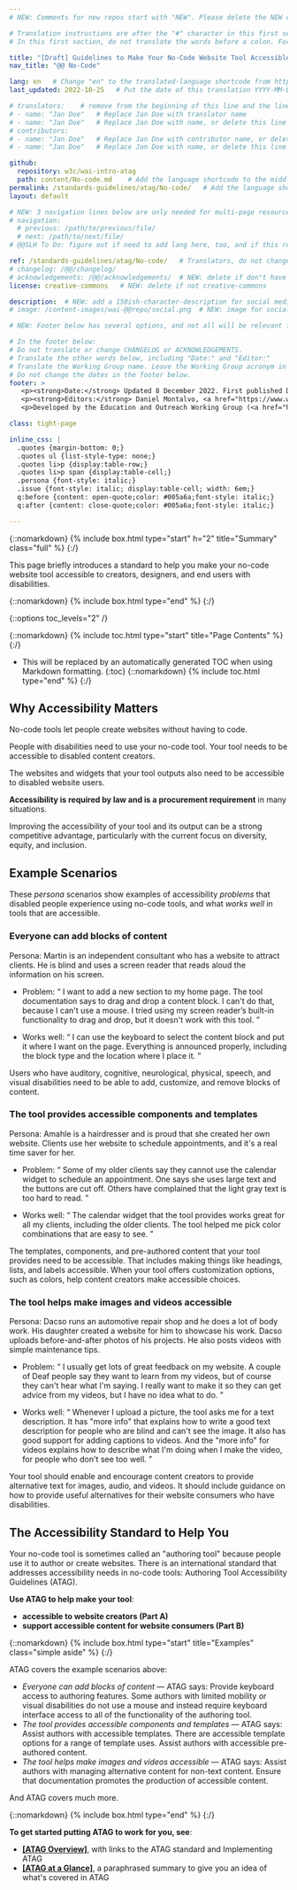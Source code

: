 ```yaml
---
# NEW: Comments for new repos start with "NEW". Please delete the NEW comments. Leave the other comments for translators. Also, search for @@s to replace. For multi-page resources and other frontmatter info, see: https://wai-website-theme.netlify.app/writing/frontmatter/

# Translation instructions are after the "#" character in this first section. They are comments that do not show up in the web page. You do not need to translate the instructions after #.
# In this first section, do not translate the words before a colon. For example, do not translate "title:". Do translate the text after "title:".

title: "[Draft] Guidelines to Make Your No-Code Website Tool Accessible"
nav_title: "@@ No-Code"

lang: en   # Change "en" to the translated-language shortcode from https://www.iana.org/assignments/language-subtag-registry/language-subtag-registry
last_updated: 2022-10-25   # Put the date of this translation YYYY-MM-DD (with month in the middle)

# translators:    # remove from the beginning of this line and the lines below: "# " (the hash sign and the space)
# - name: "Jan Doe"   # Replace Jan Doe with translator name
# - name: "Jan Doe"   # Replace Jan Doe with name, or delete this line if not multiple translators
# contributors:
# - name: "Jan Doe"   # Replace Jan Doe with contributor name, or delete this line if none
# - name: "Jan Doe"   # Replace Jan Doe with name, or delete this line if not multiple contributors

github:
  repository: w3c/wai-intro-atag
  path: content/No-code.md    # Add the language shortcode to the middle of the filename, for example: content/index.fr.md
permalink: /standards-guidelines/atag/No-code/   # Add the language shortcode to the end, with no slash at end, for example: /link/to/page/fr
layout: default

# NEW: 3 navigation lines below are only needed for multi-page resources where you have previous and next at the bottom. If so, un-comment them; otherwise delete these lines.
# navigation:
  # previous: /path/to/previous/file/
  # next: /path/to/next/file/
# @@SLH To Do: figure out if need to add lang here, too, and if this replaces "order" from older resources?

ref: /standards-guidelines/atag/No-code/   # Translators, do not change this
# changelog: /@@/changelog/ 
# acknowledgements: /@@/acknowledgements/  # NEW: delete if don"t have a separate acknowledgements page. And delete it in the footer below.
license: creative-commons   # NEW: delete if not creative-commons

description:  # NEW: add a 150ish-character-description for social media   # translate the description
# image: /content-images/wai-@@repo/social.png  # NEW: image for social media

# NEW: Footer below has several options, and not all will be relevant for specific pages. (Ask Shawn if questions.)

# In the footer below:
# Do not translate or change CHANGELOG or ACKNOWLEDGEMENTS.
# Translate the other words below, including "Date:" and "Editor:"
# Translate the Working Group name. Leave the Working Group acronym in English.
# Do not change the dates in the footer below.
footer: >
   <p><strong>Date:</strong> Updated 8 December 2022. First published December 2022.</p>
   <p><strong>Editors:</strong> Daniel Montalvo, <a href="https://www.w3.org/People/Shawn/">Shawn Henry</a>. Contributors: Kevin White, and <a href="https://www.w3.org/groups/wg/eowg/participants">participants of the Education and Outreach Working Group</a>.</p>
   <p>Developed by the Education and Outreach Working Group (<a href="http://www.w3.org/WAI/EO">EOWG</a>). Developed as part of the <a href="https://www.w3.org/WAI/about/projects/wai-guide">WAI-Guide project</a>, a European Commission (EC) co-funded project, Horizon 2020 Program (822245).</p>

class: tight-page

inline_css: |
  .quotes {margin-bottom: 0;}
  .quotes ul {list-style-type: none;}
  .quotes li>p {display:table-row;}
  .quotes li>p span {display:table-cell;}
  .persona {font-style: italic;}
  .issue {font-style: italic; display:table-cell; width: 6em;}
  q:before {content: open-quote;color: #005a6a;font-style: italic;}
  q:after {content: close-quote;color: #005a6a;font-style: italic;}

---
```


{::nomarkdown}
{% include box.html type="start" h="2" title="Summary" class="full" %}
{:/}

This page briefly introduces a standard to help you make your no-code website tool accessible to creators, designers, and end users with disabilities.

{::nomarkdown}
{% include box.html type="end" %}
{:/}

{::options toc_levels="2" /}

{::nomarkdown}
{% include toc.html type="start" title="Page Contents" %}
{:/}

- This will be replaced by an automatically generated TOC when using Markdown formatting.
{:toc}
{::nomarkdown}
{% include toc.html type="end" %}
{:/}

## Why Accessibility Matters

No-code tools let people create websites without having to code.

People with disabilities need to use your no-code tool. Your tool needs to be accessible to disabled content creators.

The websites and widgets that your tool outputs also need to be accessible to disabled website users.

**Accessibility is required by law and is a procurement requirement** in many situations.

Improving the accessibility of your tool and its output can be a strong competitive advantage, particularly with the current focus on diversity, equity, and inclusion.

## Example Scenarios

These _persona_ scenarios show examples of accessibility _problems_ that disabled people experience using no-code tools, and what _works well_ in tools that are accessible.

### Everyone can add blocks of content

<p><span class="persona">Persona: </span>
 Martin is an independent consultant who has a website to attract clients. He is blind and uses a screen reader that reads aloud the information on his screen.
</p>
<div class="quotes">
  <ul>
    <li>
      <p><span class="issue">Problem: </span><span><q>
        I want to add a new section to my home page. The tool documentation says to drag and drop a content block. I can't do that, because I can't use a mouse. I tried using my screen reader’s built-in functionality to drag and drop, but it doesn't work with this tool.
      </q></span></p>
    </li>
    <li>
      <p><span class="issue">Works well: </span><span><q>
        I can use the keyboard to select the content block and put it where I want on the page. Everything is announced properly, including the block type and the location where I place it.
      </q></span></p>
    </li>
  </ul>
</div>

Users who have auditory, cognitive, neurological, physical, speech, and visual disabilities need to be able to add, customize, and remove blocks of content.

### The tool provides accessible components and templates

<p><span class="persona">Persona: </span>
  Amahle is a hairdresser and is proud that she created her own website. Clients use her website to schedule appointments, and it's a real time saver for her.
</p>

<div class="quotes">
  <ul>
    <li>
      <p><span class="issue">Problem: </span><span><q>
        Some of my older clients say they cannot use the calendar widget to schedule an appointment. One says she uses large text and the buttons are cut off. Others have complained that the light gray text is too hard to read.
      </q></span></p>
    </li>
    <li>
      <p><span class="issue">Works well: </span><span><q>
        The calendar widget that the tool provides works great for all my clients, including the older clients. The tool helped me pick color combinations that are easy to see.
      </q></span></p>
    </li>
  </ul>
</div>

The templates, components, and pre-authored content that your tool provides need to be accessible. That includes making things like headings, lists, and labels accessible. When your tool offers customization options, such as colors, help content creators make accessible choices.

### The tool helps make images and videos accessible

<p><span class="persona">Persona: </span>
  Dacso runs an automotive repair shop and he does a lot of body work. His daughter created a website for him to showcase his work. Dacso uploads before-and-after photos of his projects. He also posts videos with simple maintenance tips.
</p>
<div class="quotes">
  <ul>
    <li>
      <p><span class="issue">Problem: </span><span><q>
        I usually get lots of great feedback on my website. A couple of Deaf people say they want to learn from my videos, but of course they can't hear what I'm saying. I really want to make it so they can get advice from my videos, but I have no idea what to do.
      </q></span></p>
    </li>
    <li>
      <p><span class="issue">Works well: </span><span><q>
        Whenever I upload a picture, the tool asks me for a text description. It has "more info" that explains how to write a good text description for people who are blind and can't see the image. It also has good support for adding captions to videos. And the "more info" for videos explains how to describe what I'm doing when I make the video, for people who don't see too well.
      </q></span></p>
    </li>
  </ul>
</div>

Your tool should enable and encourage content creators to provide alternative text for images, audio, and videos. It should include guidance on how to provide useful alternatives for their website consumers who have disabilities.

## The Accessibility Standard to Help You

Your no-code tool is sometimes called an "authoring tool" because people use it to author or create websites. There is an international standard that addresses accessibility needs in no-code tools: Authoring Tool Accessibility Guidelines (ATAG).

**Use ATAG to help make your tool**:

* **accessible to website creators (Part A)**
* **support accessible content for website consumers (Part B)**

{::nomarkdown}
{% include box.html type="start" title="Examples" class="simple aside" %}
{:/}

ATAG covers the example scenarios above:

* _Everyone can add blocks of content_ &mdash; ATAG says: Provide keyboard access to authoring features. Some authors with limited mobility or visual disabilities do not use a mouse and instead require keyboard interface access to all of the functionality of the authoring tool.
* _The tool provides accessible components and templates_ &mdash; ATAG says: Assist authors with accessible templates. There are accessible template options for a range of template uses. Assist authors with accessible pre-authored content.
* _The tool helps make images and videos accessible_ &mdash; ATAG says: Assist authors with managing alternative content for non-text content. Ensure that documentation promotes the production of accessible content.

And ATAG covers much more.

{::nomarkdown}
{% include box.html type="end" %}
{:/}

**To get started putting ATAG to work for you, see**:

* **[[ATAG Overview]](/standards-guidelines/atag/)**, with links to the ATAG standard and Implementing ATAG
* **[[ATAG at a Glance]](/standards-guidelines/atag/glance/)**, a paraphrased summary to give you an idea of what's covered in ATAG

